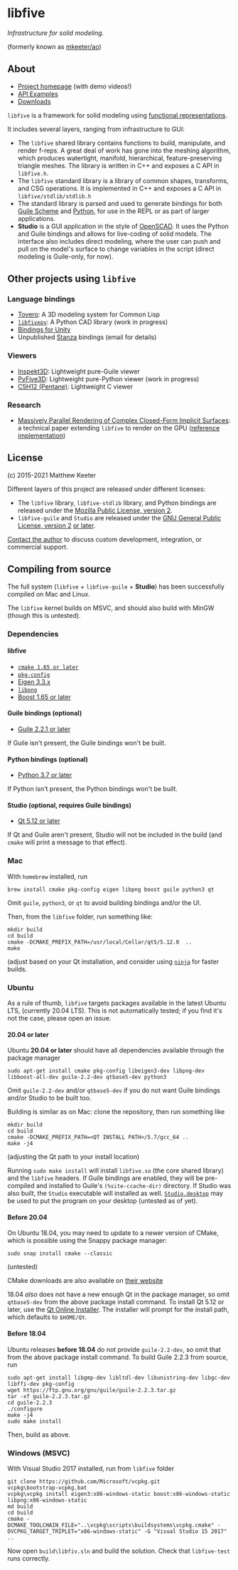 # libfive
*Infrastructure for solid modeling.*

(formerly known as [mkeeter/ao](https://github.com/mkeeter/ao))

## About
- [Project homepage](https://libfive.com) (with demo videos!)
- [API Examples](https://libfive.com/examples)
- [Downloads](https://libfive.com/download)

`libfive` is a framework for solid modeling using
[functional representations](https://en.wikipedia.org/wiki/Function_representation).

It includes several layers, ranging from infrastructure to GUI:

- The `libfive` shared library contains functions to build, manipulate, and render f-reps.
A great deal of work has gone into the meshing algorithm,
which produces watertight, manifold,
hierarchical, feature-preserving triangle meshes.
The library is written in C++ and exposes a C API in `libfive.h`.
- The `libfive` standard library is a library of common shapes, transforms, and CSG operations.
  It is implemented in C++ and exposes a C API in `libfive/stdlib/stdlib.h`
- The standard library is parsed and used to generate bindings for both
  [Guile Scheme](https://www.gnu.org/software/guile/)
  and [Python](https://python.org),
  for use in the REPL or as part of larger applications.
- **Studio** is a GUI application in the style of
[OpenSCAD](http://www.openscad.org/).
It uses the Python and Guile bindings and allows for live-coding of solid models.
The interface also includes direct modeling,
where the user can push and pull on the model's surface
to change variables in the script (direct modeling is Guile-only, for now).

## Other projects using `libfive`
### Language bindings
- [Tovero](https://gitlab.com/kavalogic-inc/tovero): A 3D modeling system for Common Lisp
- [`libfivepy`](https://gitlab.com/rcmz0/libfivepy): A Python CAD library (work in progress)
- [Bindings for Unity](https://github.com/zalo/libfive-unity)
- Unpublished [Stanza](http://lbstanza.org/) bindings (email for details)

### Viewers
- [Inspekt3D](https://gitlab.com/kavalogic-inc/inspekt3d): Lightweight pure-Guile viewer
- [PyFive3D](https://gitlab.com/kavalogic-inc/pyfive3d): Lightweight pure-Python viewer (work in progress)
- [C5H12 (Pentane)](https://gitlab.com/kavalogic-inc/C5H12): Lightweight C viewer

### Research
- [Massively Parallel Rendering of Complex Closed-Form Implicit Surfaces](https://www.mattkeeter.com/research/mpr/):
  a technical paper extending `libfive` to render on the GPU
  ([reference implementation](https://github.com/mkeeter/mpr/))

## License
(c) 2015-2021 Matthew Keeter

Different layers of this project are released under different licenses:
- The `libfive` library, `libfive-stdlib` library, and Python bindings
  are released under the
  [Mozilla Public License, version 2](https://www.mozilla.org/en-US/MPL/2.0/).
- `libfive-guile` and `Studio` are released under the
  [GNU General Public License, version 2](https://www.gnu.org/licenses/old-licenses/gpl-2.0-standalone.html)
  [or later](https://www.gnu.org/licenses/gpl-3.0-standalone.html).

[Contact the author](matt.j.keeter@gmail.com)
to discuss custom development, integration,
or commercial support.

## Compiling from source
The full system (`libfive` + `libfive-guile` + **Studio**)
has been successfully compiled on Mac and Linux.

The `libfive` kernel builds on MSVC,
and should also build with MinGW (though this is untested).

### Dependencies

#### libfive
- [`cmake 1.65 or later`](https://cmake.org/)
- [`pkg-config`](https://www.freedesktop.org/wiki/Software/pkg-config/)
- [Eigen 3.3.x](http://eigen.tuxfamily.org/index.php?title=Main_Page)
- [`libpng`](http://www.libpng.org/pub/png/libpng.html)
- [Boost 1.65 or later](https://www.boost.org)

#### Guile bindings (optional)
- [Guile 2.2.1 or later](https://www.gnu.org/software/guile/)

If Guile isn't present, the Guile bindings won't be built.

#### Python bindings (optional)
- [Python 3.7 or later](https://www.python.org/)

If Python isn't present, the Python bindings won't be built.

#### Studio (optional, requires Guile bindings)
- [Qt 5.12 or later](https://www.qt.io)

If Qt and Guile aren't present, Studio will not be included in the build
(and `cmake` will print a message to that effect).

### Mac
With `homebrew` installed, run
```
brew install cmake pkg-config eigen libpng boost guile python3 qt
```
Omit `guile`, `python3`, or `qt` to avoid building bindings and/or the UI.

Then, from the `libfive` folder, run something like:
```
mkdir build
cd build
cmake -DCMAKE_PREFIX_PATH=/usr/local/Cellar/qt5/5.12.0  ..
make
```
(adjust based on your Qt installation,
and consider using [`ninja`](https://ninja-build.org/) for faster builds.

### Ubuntu
As a rule of thumb, `libfive` targets packages available in the latest Ubuntu LTS,
(currently 20.04 LTS).  This is not automatically tested;
if you find it's not the case, please open an issue.

#### 20.04 or later
Ubuntu __20.04 or later__ should have all dependencies available
through the package manager
```
sudo apt-get install cmake pkg-config libeigen3-dev libpng-dev libboost-all-dev guile-2.2-dev qtbase5-dev python3
```
Omit `guile-2.2-dev` and/or `qtbase5-dev` if you do not want Guile bindings and/or Studio to be built too.

Building is similar as on Mac: clone the repository, then run something like
```
mkdir build
cd build
cmake -DCMAKE_PREFIX_PATH=<QT INSTALL PATH>/5.7/gcc_64 ..
make -j4
```
(adjusting the Qt path to your install location)

Running `sudo make install` will install `libfive.so` (the core shared library)
and the `libfive` headers.
If Guile bindings are enabled,
they will be pre-compiled and installed to Guile's `(%site-ccache-dir)` directory.
If Studio was also built, the `Studio` executable will installed as well.
[`Studio.desktop`](https://github.com/libfive/libfive/blob/master/studio/deploy/linux/Studio.desktop)
may be used to put the program on your desktop (untested as of yet).

#### Before 20.04
On Ubuntu 18.04, you may need to update to a newer version of CMake,
which is possible using the Snappy package manager:
```
sudo snap install cmake --classic
```
(untested)

CMake downloads are also available on [their website](https://cmake.org/download/)

18.04 _also_ does not have a new enough Qt in the package manager,
so omit `qtbase5-dev` from the above package install command.
To install Qt 5.12 or later,
use the [Qt Online Installer](https://www.qt.io/download-qt-installer).
The installer will prompt for the install path, which defaults to `$HOME/Qt`.

#### Before 18.04
Ubuntu releases __before 18.04__ do not provide `guile-2.2-dev`,
so omit that from the above package install command.
To build Guile 2.2.3 from source, run
```
sudo apt-get install libgmp-dev libltdl-dev libunistring-dev libgc-dev libffi-dev pkg-config
wget https://ftp.gnu.org/gnu/guile/guile-2.2.3.tar.gz
tar -xf guile-2.2.3.tar.gz
cd guile-2.2.3
./configure
make -j4
sudo make install
```

Then, build as above.

### Windows (MSVC)
With Visual Studio 2017 installed, run from `libfive` folder
```
git clone https://github.com/Microsoft/vcpkg.git
vcpkg\bootstrap-vcpkg.bat
vcpkg\vcpkg install eigen3:x86-windows-static boost:x86-windows-static libpng:x86-windows-static
md build
cd build
cmake -DCMAKE_TOOLCHAIN_FILE="..\vcpkg\scripts\buildsystems\vcpkg.cmake" -DVCPKG_TARGET_TRIPLET="x86-windows-static" -G "Visual Studio 15 2017" ..
```
Now open `build\libfiv.sln` and build the solution. Check that `libfive-test` runs correctly.
